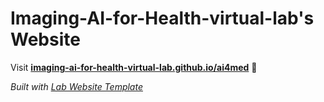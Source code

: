 
# Imaging-AI-for-Health-virtual-lab's Website

Visit **[imaging-ai-for-health-virtual-lab.github.io/ai4med](https://imaging-ai-for-health-virtual-lab.github.io/ai4med)** 🚀

_Built with [Lab Website Template](https://greene-lab.gitbook.io/lab-website-template-docs)_

